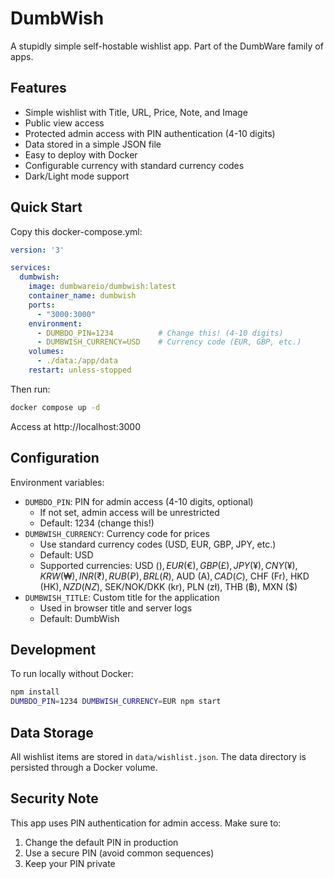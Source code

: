 # DumbWish

A stupidly simple self-hostable wishlist app. Part of the DumbWare family of apps.

## Features

- Simple wishlist with Title, URL, Price, Note, and Image
- Public view access
- Protected admin access with PIN authentication (4-10 digits)
- Data stored in a simple JSON file
- Easy to deploy with Docker
- Configurable currency with standard currency codes
- Dark/Light mode support

## Quick Start

Copy this docker-compose.yml:

```yaml
version: '3'

services:
  dumbwish:
    image: dumbwareio/dumbwish:latest
    container_name: dumbwish
    ports:
      - "3000:3000"
    environment:
      - DUMBDO_PIN=1234          # Change this! (4-10 digits)
      - DUMBWISH_CURRENCY=USD    # Currency code (EUR, GBP, etc.)
    volumes:
      - ./data:/app/data
    restart: unless-stopped
```

Then run:
```bash
docker compose up -d
```

Access at http://localhost:3000

## Configuration

Environment variables:
- `DUMBDO_PIN`: PIN for admin access (4-10 digits, optional)
  - If not set, admin access will be unrestricted
  - Default: 1234 (change this!)
- `DUMBWISH_CURRENCY`: Currency code for prices
  - Use standard currency codes (USD, EUR, GBP, JPY, etc.)
  - Default: USD
  - Supported currencies: USD ($), EUR (€), GBP (£), JPY (¥), CNY (¥), 
    KRW (₩), INR (₹), RUB (₽), BRL (R$), AUD (A$), CAD (C$), 
    CHF (Fr), HKD (HK$), NZD (NZ$), SEK/NOK/DKK (kr), PLN (zł), 
    THB (฿), MXN ($)
- `DUMBWISH_TITLE`: Custom title for the application
  - Used in browser title and server logs
  - Default: DumbWish

## Development

To run locally without Docker:
```bash
npm install
DUMBDO_PIN=1234 DUMBWISH_CURRENCY=EUR npm start
```

## Data Storage

All wishlist items are stored in `data/wishlist.json`. The data directory is persisted through a Docker volume.

## Security Note

This app uses PIN authentication for admin access. Make sure to:
1. Change the default PIN in production
2. Use a secure PIN (avoid common sequences)
3. Keep your PIN private 
